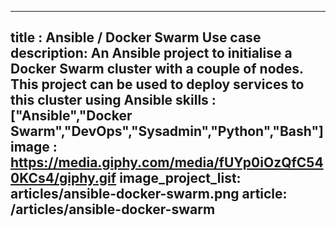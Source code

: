 ---
title : Ansible / Docker Swarm Use case
description: An Ansible project to initialise a Docker Swarm cluster with a couple of nodes. This project can be used to deploy services to this cluster using Ansible
skills : ["Ansible","Docker Swarm","DevOps","Sysadmin","Python","Bash"]
image : https://media.giphy.com/media/fUYp0iOzQfC540KCs4/giphy.gif
image_project_list: articles/ansible-docker-swarm.png
article: /articles/ansible-docker-swarm
----